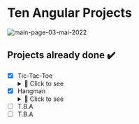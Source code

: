 # Ten Angular Projects

![main-page-03-mai-2022](https://i.imgur.com/xKKSxqZ.gif)

## Projects already done ✔️

- [x] Tic-Tac-Toe <details>
  <summary>🔭 Click to see</summary>
  <br/>
    <h3>Simple Tic-Tac-Toe beetween 2 friends.</h3>
    <img src="https://i.imgur.com/wfctJzb.png" alt="tic-tac-toe-project"/>
  <br/> </details>
- [x] Hangman <details>
  <summary>🔭 Click to see</summary>
  <br/>
    <h3>Simple Hangman game with predefined words</h3>
    <img src="https://i.imgur.com/qQ6m4BS.png" alt="hangman-project"/>
  <br/> </details>
- [ ] T.B.A
- [ ] T.B.A
